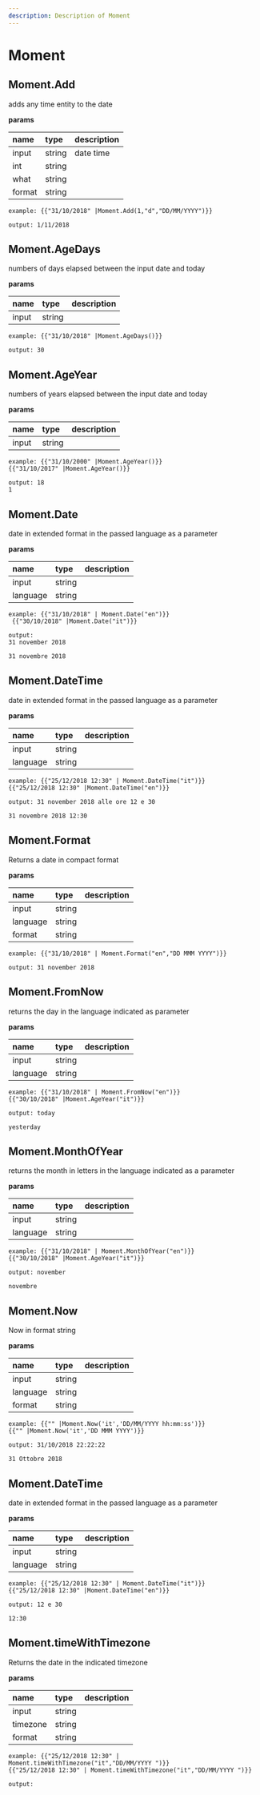 ```yaml
---
description: Description of Moment
---
```


# Moment

## Moment.Add

adds any time entity to the date

**params**

| name | type | description |
| :--- | :--- | :--- |
| input | string | date time |
| int | string |  |
| what | string |  |
| format | string |  |

```text
example: {{"31/10/2018" |Moment.Add(1,"d","DD/MM/YYYY")}}

output: 1/11/2018
```

## Moment.AgeDays

numbers of days elapsed between the input date and today

**params**

| name | type | description |
| :--- | :--- | :--- |
| input | string |  |

```text
example: {{"31/10/2018" |Moment.AgeDays()}}

output: 30
```

## Moment.AgeYear

numbers of years elapsed between the input date and today

**params**

| name | type | description |
| :--- | :--- | :--- |
| input | string |  |

```text
example: {{"31/10/2000" |Moment.AgeYear()}}
{{"31/10/2017" |Moment.AgeYear()}}

output: 18
1
```

## Moment.Date

date in extended format in the passed language as a parameter

**params**

| name | type | description |
| :--- | :--- | :--- |
| input | string |  |
| language | string |  |

```text
example: {{"31/10/2018" | Moment.Date("en")}}
 {{"30/10/2018" |Moment.Date("it")}}

output: 
31 november 2018

31 novembre 2018
```

## Moment.DateTime

date in extended format in the passed language as a parameter

**params**

| name | type | description |
| :--- | :--- | :--- |
| input | string |  |
| language | string |  |

```text
example: {{"25/12/2018 12:30" | Moment.DateTime("it")}}
{{"25/12/2018 12:30" |Moment.DateTime("en")}}

output: 31 november 2018 alle ore 12 e 30

31 novembre 2018 12:30
```

## Moment.Format

Returns a date in compact format

**params**

| name | type | description |
| :--- | :--- | :--- |
| input | string |  |
| language | string |  |
| format | string |  |

```text
example: {{"31/10/2018" | Moment.Format("en","DD MMM YYYY")}}

output: 31 november 2018
```

## Moment.FromNow

returns the day in the language indicated as parameter

**params**

| name | type | description |
| :--- | :--- | :--- |
| input | string |  |
| language | string |  |

```text
example: {{"31/10/2018" | Moment.FromNow("en")}}
{{"30/10/2018" |Moment.AgeYear("it")}}

output: today

yesterday
```

## Moment.MonthOfYear

returns the month in letters in the language indicated as a parameter

**params**

| name | type | description |
| :--- | :--- | :--- |
| input | string |  |
| language | string |  |

```text
example: {{"31/10/2018" | Moment.MonthOfYear("en")}}
{{"30/10/2018" |Moment.AgeYear("it")}}

output: november

novembre
```

## Moment.Now

Now in format string

**params**

| name | type | description |
| :--- | :--- | :--- |
| input | string |  |
| language | string |  |
| format | string |  |

```text
example: {{"" |Moment.Now('it','DD/MM/YYYY hh:mm:ss')}}
{{"" |Moment.Now('it','DD MMM YYYY')}}

output: 31/10/2018 22:22:22

31 Ottobre 2018
```

## Moment.DateTime

date in extended format in the passed language as a parameter

**params**

| name | type | description |
| :--- | :--- | :--- |
| input | string |  |
| language | string |  |

```text
example: {{"25/12/2018 12:30" | Moment.DateTime("it")}}
{{"25/12/2018 12:30" |Moment.DateTime("en")}}

output: 12 e 30

12:30
```

## Moment.timeWithTimezone

Returns the date in the indicated timezone

**params**

| name | type | description |
| :--- | :--- | :--- |
| input | string |  |
| timezone | string |  |
| format | string |  |

```text
example: {{"25/12/2018 12:30" | Moment.timeWithTimezone("it","DD/MM/YYYY ")}}
{{"25/12/2018 12:30" | Moment.timeWithTimezone("it","DD/MM/YYYY ")}}

output:
```

